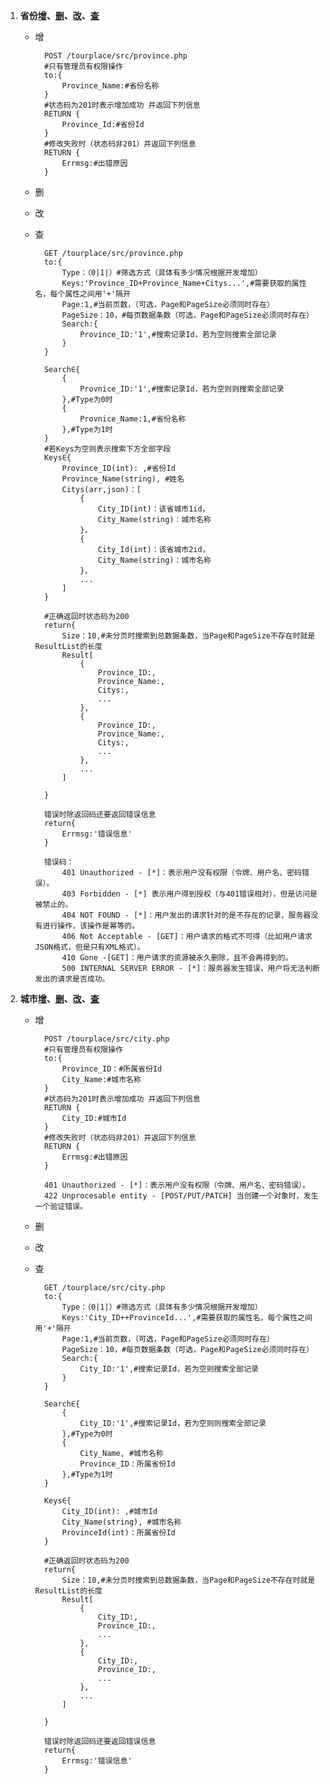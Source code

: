 1. <a name='province'></a> **省份[增](#province_add)、[删](#province_delete)、[改](#province_change)、[查](#province_search)**
	- <a name="province_add">增</a>

			POST /tourplace/src/province.php
			#只有管理员有权限操作
			to:{
				Province_Name:#省份名称
			}
			#状态码为201时表示增加成功 并返回下列信息
			RETURN {
				Province_Id:#省份Id
			}
			#修改失败时（状态码非201）并返回下列信息
			RETURN {
				Errmsg:#出错原因
			}

	- <a name="province_delete">删</a>

	- <a name="province_change">改</a>

	- <a name="province_search">查</a>  

			GET /tourplace/src/province.php
			to:{
				Type：（0|1|）#筛选方式（具体有多少情况根据开发增加）
				Keys:'Province_ID+Province_Name+Citys...',#需要获取的属性名，每个属性之间用'+'隔开
				Page:1,#当前页数，（可选，Page和PageSize必须同时存在）
				PageSize：10，#每页数据条数（可选，Page和PageSize必须同时存在）
				Search:{
					Province_ID:'1',#搜索记录Id，若为空则搜索全部记录
				}
			}

			Search∈{
				{
					Provnice_ID:'1',#搜索记录Id，若为空则则搜索全部记录
				},#Type为0时
				{
					Provnice_Name:1,#省份名称
				},#Type为1时
			}
			#若Keys为空则表示搜索下方全部字段
			Keys∈{
				Province_ID(int): ,#省份Id
				Province_Name(string), #姓名
				Citys(arr,json)：[
					{
						City_ID(int)：该省城市1id，
						City_Name(string)：城市名称
					}，
					{
						City_Id(int)：该省城市2id，
						City_Name(string)：城市名称
					}，
					...
				]
			}

			#正确返回时状态码为200
			return{
				Size：10,#未分页时搜索到总数据条数，当Page和PageSize不存在时就是ResultList的长度
				Result[
					{
						Province_ID:,
						Province_Name:,
						Citys:,
						...
					},
					{
						Province_ID:,
						Province_Name:,
						Citys:,
						...
					},
					...
				]

			}

			错误时除返回码还要返回错误信息
			return{
				Errmsg:'错误信息'
			}

			错误码：
				401 Unauthorized - [*]：表示用户没有权限（令牌、用户名、密码错误）。
				403 Forbidden - [*] 表示用户得到授权（与401错误相对），但是访问是被禁止的。
				404 NOT FOUND - [*]：用户发出的请求针对的是不存在的记录，服务器没有进行操作，该操作是幂等的。
				406 Not Acceptable - [GET]：用户请求的格式不可得（比如用户请求JSON格式，但是只有XML格式）。
				410 Gone -[GET]：用户请求的资源被永久删除，且不会再得到的。
				500 INTERNAL SERVER ERROR - [*]：服务器发生错误，用户将无法判断发出的请求是否成功。
1. <a name='city'></a> **城市[增](#city_add)、[删](#city_delete)、[改](#city_change)、[查](#city_search)**
	- <a name="city_add">增</a>

			POST /tourplace/src/city.php
			#只有管理员有权限操作
			to:{
				Province_ID：#所属省份Id
				City_Name:#城市名称
			}
			#状态码为201时表示增加成功 并返回下列信息
			RETURN {
				City_ID:#城市Id
			}
			#修改失败时（状态码非201）并返回下列信息
			RETURN {
				Errmsg:#出错原因
			}

			401 Unauthorized - [*]：表示用户没有权限（令牌、用户名、密码错误）。
			422 Unprocesable entity - [POST/PUT/PATCH] 当创建一个对象时，发生一个验证错误。
	- <a name="city_delete">删</a>

	- <a name="city_change">改</a>

	- <a name="city_search">查</a>  

			GET /tourplace/src/city.php
			to:{
				Type：（0|1|）#筛选方式（具体有多少情况根据开发增加）
				Keys:'City_ID++ProvinceId...',#需要获取的属性名，每个属性之间用'+'隔开
				Page:1,#当前页数，（可选，Page和PageSize必须同时存在）
				PageSize：10，#每页数据条数（可选，Page和PageSize必须同时存在）
				Search:{
					City_ID:'1',#搜索记录Id，若为空则搜索全部记录
				}
			}

			Search∈{
				{
					City_ID:'1',#搜索记录Id，若为空则则搜索全部记录
				},#Type为0时
				{
					City_Name, #城市名称					
					Province_ID：所属省份Id
				},#Type为1时
			}

			Keys∈{
				City_ID(int): ,#城市Id
				City_Name(string), #城市名称
				ProvinceId(int)：所属省份Id
			}

			#正确返回时状态码为200
			return{
				Size：10,#未分页时搜索到总数据条数，当Page和PageSize不存在时就是ResultList的长度
				Result[
					{
						City_ID:,
						Province_ID:,
						...
					},
					{
						City_ID:,
						Province_ID:,
						...
					},
					...
				]

			}

			错误时除返回码还要返回错误信息
			return{
				Errmsg:'错误信息'
			}
